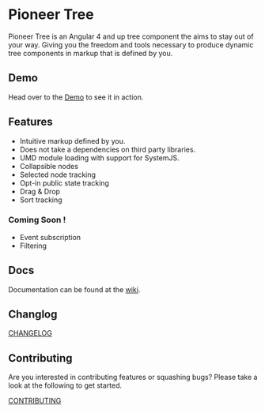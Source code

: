 Pioneer Tree
=======================
Pioneer Tree is an Angular 4 and up tree component the aims to stay out of your way.  Giving you the freedom and tools necessary to produce dynamic tree components in markup that is defined by you.

## Demo

Head over to the <a href="https://pioneercode.github.io/pioneer-tree" target="_blank">Demo</a> to see it in action.

## Features

- Intuitive markup defined by you.
- Does not take a dependencies on third party libraries.
- UMD module loading with support for SystemJS.
- Collapsible nodes
- Selected node tracking
- Opt-in public state tracking 
- Drag & Drop
- Sort tracking

### Coming Soon !
- Event subscription
- Filtering

## Docs

Documentation can be found at the [wiki](https://github.com/PioneerCode/pioneer-tree/wiki).

## Changlog

<a href="CHANGELOG.md" target="_blank">CHANGELOG</a>

## Contributing

Are you interested in contributing features or squashing bugs? Please take a look at the following to get started.

<a href="CONTRIBUTING.md" target="_blank">CONTRIBUTING</a>
